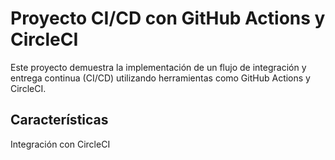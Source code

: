 # Proyecto CI/CD con GitHub Actions y CircleCI

Este proyecto demuestra la implementación de un flujo de integración y entrega continua (CI/CD) utilizando herramientas como GitHub Actions y CircleCI.

## Características

Integración con CircleCI
